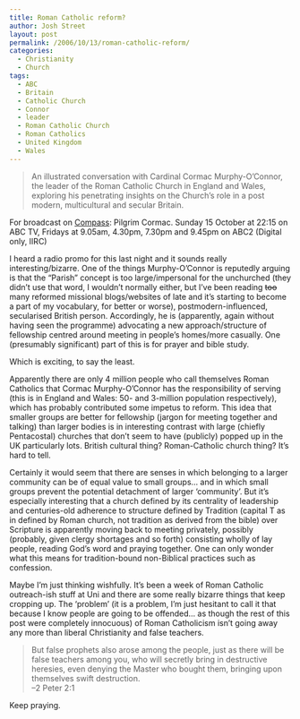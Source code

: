 ```yaml
---
title: Roman Catholic reform?
author: Josh Street
layout: post
permalink: /2006/10/13/roman-catholic-reform/
categories:
  - Christianity
  - Church
tags:
  - ABC
  - Britain
  - Catholic Church
  - Connor
  - leader
  - Roman Catholic Church
  - Roman Catholics
  - United Kingdom
  - Wales
---
```

> An illustrated conversation with Cardinal Cormac Murphy-O&#8217;Connor, the leader of the Roman Catholic Church in England and Wales, exploring his penetrating insights on the Church&#8217;s role in a post modern, multicultural and secular Britain.

For broadcast on [Compass][1]: Pilgrim Cormac. Sunday 15 October at 22:15 on ABC TV, Fridays at 9.05am, 4.30pm, 7.30pm and 9.45pm on ABC2 (Digital only, IIRC)

I heard a radio promo for this last night and it sounds really interesting/bizarre. One of the things Murphy-O&#8217;Connor is reputedly arguing is that the &#8220;Parish&#8221; concept is too large/impersonal for the unchurched (they didn&#8217;t use that word, I wouldn&#8217;t normally either, but I&#8217;ve been reading <del>too</del> many reformed missional blogs/websites of late and it&#8217;s starting to become a part of my vocabulary, for better or worse), postmodern-influenced, secularised British person. Accordingly, he is (apparently, again without having seen the programme) advocating a new approach/structure of fellowship centred around meeting in people&#8217;s homes/more casually. One (presumably significant) part of this is for prayer and bible study.

Which is exciting, to say the least.

Apparently there are only 4 million people who call themselves Roman Catholics that Cormac Murphy-O&#8217;Connor has the responsibility of serving (this is in England and Wales: 50- and 3-million population respectively), which has probably contributed some impetus to reform. This idea that smaller groups are better for fellowship (jargon for meeting together and talking) than larger bodies is in interesting contrast with large (chiefly Pentacostal) churches that don&#8217;t seem to have (publicly) popped up in the UK particularly lots. British cultural thing? Roman-Catholic church thing? It&#8217;s hard to tell.

Certainly it would seem that there are senses in which belonging to a larger community can be of equal value to small groups&#8230; and in which small groups prevent the potential detachment of larger &#8216;community&#8217;. But it&#8217;s especially interesting that a church defined by its centrality of leadership and centuries-old adherence to structure defined by Tradition (capital T as in defined by Roman church, not tradition as derived from the bible) over Scripture is apparently moving back to meeting privately, possibly (probably, given clergy shortages and so forth) consisting wholly of lay people, reading God&#8217;s word and praying together. One can only wonder what this means for tradition-bound non-Biblical practices such as confession.

Maybe I&#8217;m just thinking wishfully. It&#8217;s been a week of Roman Catholic outreach-ish stuff at Uni and there are some really bizarre things that keep cropping up. The &#8216;problem&#8217; (it is a problem, I&#8217;m just hesitant to call it that because I know people are going to be offended&#8230; as though the rest of this post were completely innocuous) of Roman Catholicism isn&#8217;t going away any more than liberal Christianity and false teachers. 

> But false prophets also arose among the people, just as there will be false teachers among you, who will secretly bring in destructive heresies, even denying the Master who bought them, bringing upon themselves swift destruction.  
> &#8211;2 Peter 2:1

Keep praying.

 [1]: http://abc.net.au/compass/